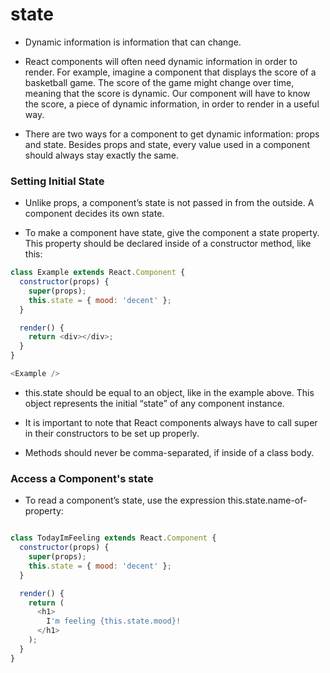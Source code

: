 # state

- Dynamic information is information that can change.

- React components will often need dynamic information in order to render. For example, imagine a component that displays the score of a basketball game. The score of the game might change over time, meaning that the score is dynamic. Our component will have to know the score, a piece of dynamic information, in order to render in a useful way.

- There are two ways for a component to get dynamic information: props and state. Besides props and state, every value used in a component should always stay exactly the same. 

### Setting Initial State

- Unlike props, a component’s state is not passed in from the outside. A component decides its own state.

- To make a component have state, give the component a state property. This property should be declared inside of a constructor method, like this:

```javascript
class Example extends React.Component {
  constructor(props) {
    super(props);
    this.state = { mood: 'decent' };
  }

  render() {
    return <div></div>;
  }
}

<Example />
```

- this.state should be equal to an object, like in the example above. This object represents the initial “state” of any component instance. 

- It is important to note that React components always have to call super in their constructors to be set up properly.

- Methods should never be comma-separated, if inside of a class body. 


### Access a Component's state

- To read a component’s state, use the expression this.state.name-of-property:


```javascript

class TodayImFeeling extends React.Component {
  constructor(props) {
    super(props);
    this.state = { mood: 'decent' };
  }

  render() {
    return (
      <h1>
        I'm feeling {this.state.mood}!
      </h1>
    );
  }
}

```